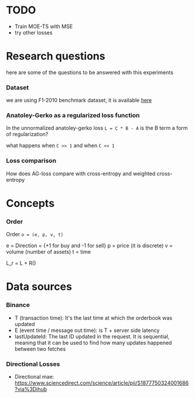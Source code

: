 # TODO

- Train MOE-TS with MSE
- try other losses


# Research questions

here are some of the questions to be answered with this experiments

### Dataset

we are using F1-2010 benchmark dataset, it is available [here](https://etsin.fairdata.fi/dataset/73eb48d7-4dbc-4a10-a52a-da745b47a649/data)

### Anatoley-Gerko as a regularized loss function

In the unnormalized anatoley-gerko loss `L = C * B - A` is the B term a form of regularization?

what happens when `C >> 1` and when `C << 1`

### Loss comparison

How does AG-loss compare with cross-entropy and weighted cross-entropy

# Concepts

### Order

Order `o = (e, p, v, t)`

e = Direction = {+1 for buy and -1 for sell}
p = price (it is discrete)
v = volume (number of assets)
t = time

L_r = L + R()

# Data sources

### Binance

- T (transaction time): It's the last time at which the orderbook was updated
- E (event time / message out time): is T + server side latency
- lastUpdateId: The last ID updated in the request. It is sequential, meaning that it can be used to find how many
updates happened between two fetches

### Directional Losses

- Directional mae: https://www.sciencedirect.com/science/article/pii/S1877750324001686?via%3Dihub


